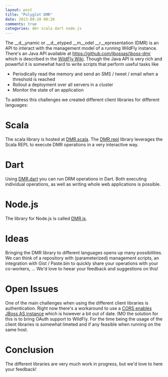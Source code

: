 ```yaml
---
layout: post
title: "Polyglot DMR"
date: 2013-09-28 00:20
comments: true
categories: dmr scala dart node.js 
---
```

The __d__ynamic or __d__etyped __m__odel __r__epresentation (DMR) is an API to interact with the management model of a 
running WildFly instance. There's an Java API available at <https://github.com/jbossas/jboss-dmr> which is described in 
the [WildFly Wiki](https://docs.jboss.org/author/display/WFLY8/Detyped+management+and+the+jboss-dmr+library). Though 
the Java API is very rich and powerful it is somewhat hard to write scripts that perform useful tasks like

- Periodically read the memory and send an SMS / tweet / email when a threshold is reached
- Rollout a deployment over all servers in a cluster
- Monitor the state of an application<!--more-->  

To address this challenges we created different client libraries for different languages:
  
# Scala
The scala library is hosted at [DMR.scala](https://github.com/hpehl/dmr.scala). The 
[DMR.repl](https://github.com/heiko-braun/dmr-repl) library leverages the Scala REPL to execute DMR operations in 
a very interactive way.

# Dart
Using [DMR.dart](https://github.com/hal/dmr.dart) you can run DRM operations in Dart. Both executing individual 
operations, as well as writing whole web applications is possible. 

# Node.js
The library for Node.js is called [DMR.js](https://github.com/hal/dmr.js).  

# Ideas
Bringing the DMR library to different languages opens up many possibilities. We can think of a repository with 
(parameterized) management scripts, an integration with Gist / Paste.bin to quickly share your operations with 
your co-workers, ... We'd love to heear your feedback and suggestions on this!

# Open Issues
One of the main challenges when using the different client libraries is authentication. Right now there's a workaround 
to use a [CORS enables JBoss AS instance](/independent-jboss-admin-console.html) which is however a bit out of date. 
IMO the solution for this is to bring OAuth support to WildFly. For the time being the usage of the client libraries is 
somewhat limeted and if any feasible when running on the same host. 

# Conclusion
The different libraries are very much work in progress, but we'd love to here your feedback!
